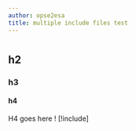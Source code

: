 ```yaml
---
author: opse2esa
title: multiple include files test
---
```


#
## h2
### h3
#### h4 
H4 goes here !
[!include[](includes/b.md)]
